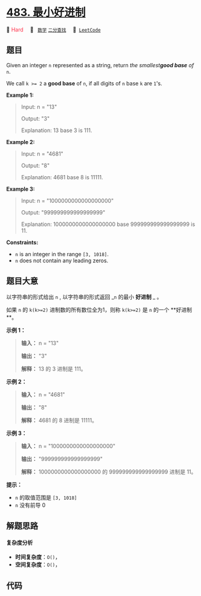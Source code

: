 # [483. 最小好进制](https://leetcode.com/problems/smallest-good-base)

🔴 <font color=#ff334b>Hard</font>&emsp; 🔖&ensp; [`数学`](/outline/tag/math.md) [`二分查找`](/outline/tag/binary-search.md)&emsp; 🔗&ensp;[`LeetCode`](https://leetcode.com/problems/smallest-good-base)

## 题目

Given an integer `n` represented as a string, return _the smallest**good
base** of_ `n`.

We call `k >= 2` a **good base** of `n`, if all digits of `n` base `k` are
`1`'s.



**Example 1:**

> Input: n = "13"
> 
> Output: "3"
> 
> Explanation: 13 base 3 is 111.

**Example 2:**

> Input: n = "4681"
> 
> Output: "8"
> 
> Explanation: 4681 base 8 is 11111.

**Example 3:**

> Input: n = "1000000000000000000"
> 
> Output: "999999999999999999"
> 
> Explanation: 1000000000000000000 base 999999999999999999 is 11.

**Constraints:**

  * `n` is an integer in the range `[3, 1018]`.
  * `n` does not contain any leading zeros.


## 题目大意

以字符串的形式给出 `n` , 以字符串的形式返回 _`n` 的最小 **好进制** _ 。

如果 `n` 的  `k(k>=2)` 进制数的所有数位全为1，则称 `k(k>=2)` 是 `n` 的一个 **好进制  **。



**示例 1：**

> 
> 
> 
> 
> 
> **输入：** n = "13"
> 
> **输出：** "3"
> 
> **解释：** 13 的 3 进制是 111。
> 
> 

**示例 2：**

> 
> 
> 
> 
> 
> **输入：** n = "4681"
> 
> **输出：** "8"
> 
> **解释：** 4681 的 8 进制是 11111。
> 
> 

**示例 3：**

> 
> 
> 
> 
> 
> **输入：** n = "1000000000000000000"
> 
> **输出：** "999999999999999999"
> 
> **解释：** 1000000000000000000 的 999999999999999999 进制是 11。
> 
> 



**提示：**

  * `n` 的取值范围是 `[3, 1018]`
  * `n` 没有前导 0


## 解题思路

#### 复杂度分析

- **时间复杂度**：`O()`，
- **空间复杂度**：`O()`，

## 代码

```javascript

```